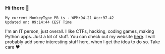 ### Hi there 👋
<!-- PB START -->
```
My current MonkeyType PB is - WPM:94.21 Acc:97.42
Updated on: 09:14:44 CEST Time
```
<!-- PB END -->
I'm an IT person, just overall. I like CTFs, hacking, coding games, making Python apps. Just a lot of stuff.
You can check out my website [here](https://skill3472.github.io/).
I will probably add some interesting stuff here, when I get the idea to do so. Take care ❤️
